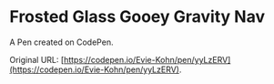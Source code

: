 # Frosted Glass Gooey Gravity Nav

A Pen created on CodePen.

Original URL: [https://codepen.io/Evie-Kohn/pen/yyLzERV](https://codepen.io/Evie-Kohn/pen/yyLzERV).

